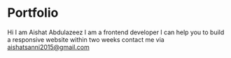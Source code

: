 # Portfolio
 Hi I am Aishat Abdulazeez
 I am a frontend developer
 I can help you to build a responsive website within two weeks
 contact me via aishatsanni2015@gmail.com
